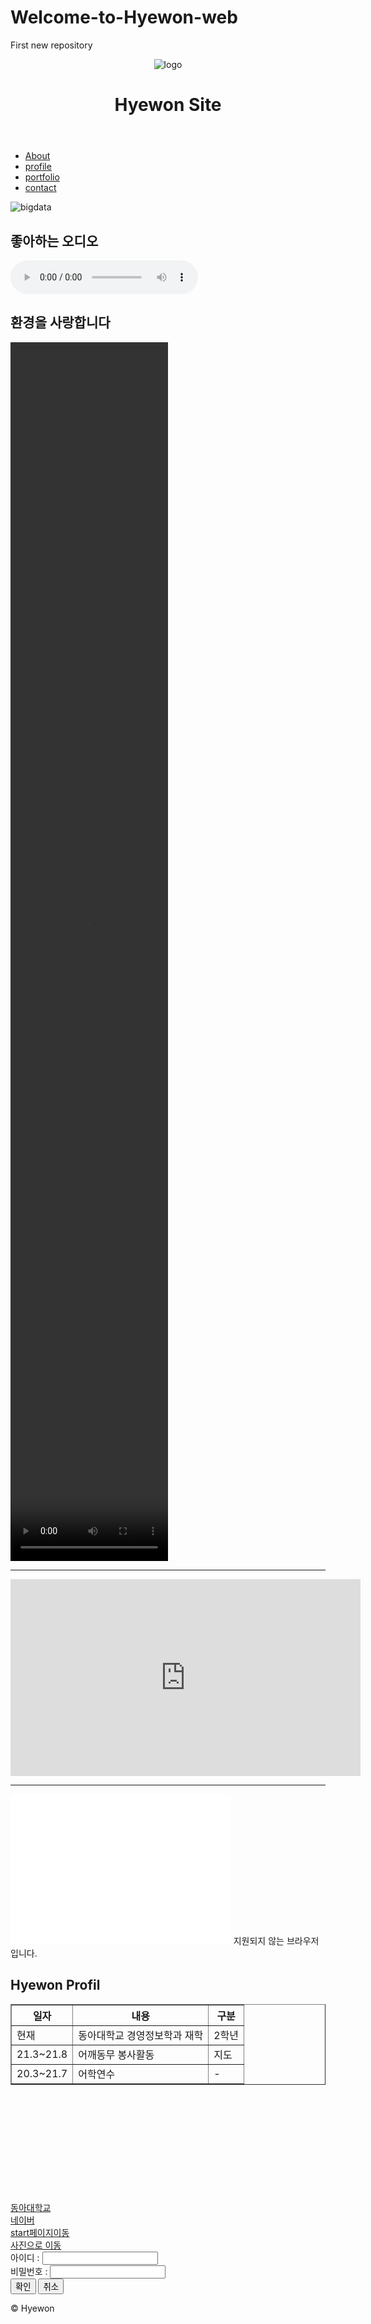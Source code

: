 # Welcome-to-Hyewon-web
First new repository
<!DOCTYPE html>
<html lang="ko">
<head>
    <meta charset="UTF-8">
    <meta http-equiv="X-UA-Compatible" content="IE=edge">
    <meta name="viewport" content="width=device-width, initial-scale=1.0">
    <title>Welcome to Hyewon's Web</title>
</head>
<body>
    <header>
        <img src="./images/logo.jpg" alt="logo">
        <h1>Hyewon Site</h1>
    </header>
    <nav>
        <ul>
            <li><a href="#about">About</a></li>
            <li><a href="profile">profile</a></li>
            <li><a href="portfolio">portfolio</a></li>
            <li><a href="contact">contact</a></li>
        </ul>
    </nav>
    <section>
        <div id="photo">
            <img src="./images/bigdata.jpg" alt="bigdata">
            <br>
            <h2>좋아하는 오디오</h2>
            <audio src="./media/music01.mp3" controls></audio>
            <h2>환경을 사랑합니다</h2>
            <video width="50%" height="50%" controls autoplay loop src="./media/movie.mp4"></video>
            <hr>
            <iframe width="560" height="315" src="https://www.youtube.com/embed/rjNBpJaXEQw" title="YouTube video player" frameborder="0" allow="accelerometer; autoplay; clipboard-write; encrypted-media; gyroscope; picture-in-picture" allowfullscreen></iframe>
            <hr>
            <iframe src="./stat.html" frameborder="0" width="70%" height="240px"></iframe>
                지원되지 않는 브라우저입니다.
        </div>
        <div id="Profile">
            <h2>Hyewon Profil</h2>
            <table border="1">
                <tr>
                    <th>일자</th>
                    <th>내용</th>
                    <th>구분</th>
                    <tr>
                        <td>현재</td>
                        <td>동아대학교 경영정보학과 재학</td>
                        <td>2학년</td>
                    </tr>
                    <tr>
                        <td>21.3~21.8</td>
                        <td>어깨동무 봉사활동</td>
                        <td>지도</td>
                    </tr>
                    <tr>
                        <td>20.3~21.7</td>
                        <td>어학연수</td>
                        <td>-</td>
                    </tr>
                </tr>
            </table>
        </div>
       <br><br><br><br><br><br><br><br><br><br>
        <div id="link">
           <a href="http://www.donga.ac.kr" target="_blank">동아대학교</a> <br>
          <a href="http://www.naver.com" target="_self">네이버</a> <br>
          <a href="start.html">start페이지이동</a><br>
          <!--문서 내 이동-->
          <a href="#photo">사진으로 이동</a>
        </div>
        <div id="login">
            <form action="#" method="GET">
                아이디 : <input type="text" name="name" > <br>
                비밀번호 : <input type="password" name="pass" id="pass"> <br>
                <input type="submit" value="확인">
                <input type="reset" value="취소" >          
            </form>
        </div>
    </section>
    <footer> &copy;  Hyewon</footer>

</body>
</html>
